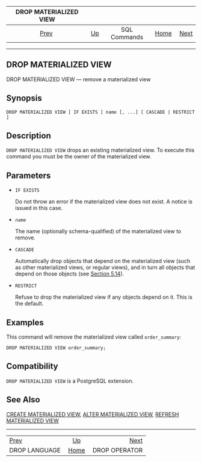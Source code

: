<!--?xml version="1.0" encoding="UTF-8" standalone="no"?-->

|             DROP MATERIALIZED VIEW             |                                        |              |                                                       |                                                |
| :--------------------------------------------: | :------------------------------------- | :----------: | ----------------------------------------------------: | ---------------------------------------------: |
| [Prev](sql-droplanguage.html "DROP LANGUAGE")  | [Up](sql-commands.html "SQL Commands") | SQL Commands | [Home](index.html "PostgreSQL 17devel Documentation") |  [Next](sql-dropoperator.html "DROP OPERATOR") |

***

[]()

## DROP MATERIALIZED VIEW

DROP MATERIALIZED VIEW — remove a materialized view

## Synopsis

    DROP MATERIALIZED VIEW [ IF EXISTS ] name [, ...] [ CASCADE | RESTRICT ]

## Description

`DROP MATERIALIZED VIEW` drops an existing materialized view. To execute this command you must be the owner of the materialized view.

## Parameters

*   `IF EXISTS`

    Do not throw an error if the materialized view does not exist. A notice is issued in this case.

*   *`name`*

    The name (optionally schema-qualified) of the materialized view to remove.

*   `CASCADE`

    Automatically drop objects that depend on the materialized view (such as other materialized views, or regular views), and in turn all objects that depend on those objects (see [Section 5.14](ddl-depend.html "5.14. Dependency Tracking")).

*   `RESTRICT`

    Refuse to drop the materialized view if any objects depend on it. This is the default.

## Examples

This command will remove the materialized view called `order_summary`:

    DROP MATERIALIZED VIEW order_summary;

## Compatibility

`DROP MATERIALIZED VIEW` is a PostgreSQL extension.

## See Also

[CREATE MATERIALIZED VIEW](sql-creatematerializedview.html "CREATE MATERIALIZED VIEW"), [ALTER MATERIALIZED VIEW](sql-altermaterializedview.html "ALTER MATERIALIZED VIEW"), [REFRESH MATERIALIZED VIEW](sql-refreshmaterializedview.html "REFRESH MATERIALIZED VIEW")

***

|                                                |                                                       |                                                |
| :--------------------------------------------- | :---------------------------------------------------: | ---------------------------------------------: |
| [Prev](sql-droplanguage.html "DROP LANGUAGE")  |         [Up](sql-commands.html "SQL Commands")        |  [Next](sql-dropoperator.html "DROP OPERATOR") |
| DROP LANGUAGE                                  | [Home](index.html "PostgreSQL 17devel Documentation") |                                  DROP OPERATOR |
